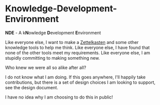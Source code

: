 # Knowledge-Development-Environment

**NDE** - A k**N**owledge **D**evelopment **E**nvironment

Like everyone else, I want to make a [Zettelkasten](https://zettelkasten.de/introduction/) and some other knowledge tools to help me think. Like everyone else, I have found that none of the other tools meet my requirements. Like everyone else, I am stupidly committing to making something new.

Who knew we were all so alike after all?

I do not know what I am doing. If this goes anywhere, I'll happily take contributions, but there is a set of design choices I am looking to support, see the design document.

I have no idea why I am choosing to do this in public!
